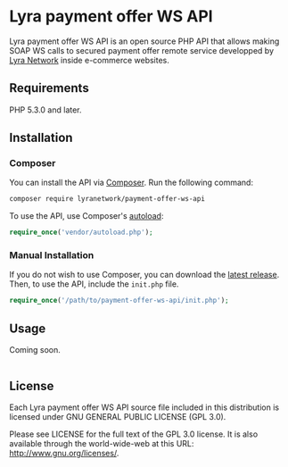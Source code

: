 # Lyra payment offer WS API

Lyra payment offer WS API is an open source PHP API that allows making SOAP WS calls to secured payment offer remote service developped by [Lyra Network](https://www.lyra-network.com/) inside e-commerce websites.

## Requirements

PHP 5.3.0 and later.

## Installation

### Composer 

You can install the API via [Composer](http://getcomposer.org/). Run the following command:

```bash
composer require lyranetwork/payment-offer-ws-api
```

To use the API, use Composer's [autoload](https://getcomposer.org/doc/00-intro.md#autoloading):

```php
require_once('vendor/autoload.php');
```

### Manual Installation

If you do not wish to use Composer, you can download the [latest release](https://github.com/payzen/payment-offer-ws-api/releases). Then, to use the API, include the `init.php` file.

```php
require_once('/path/to/payment-offer-ws-api/init.php');
```

## Usage

Coming soon.

```php

```

## License

Each Lyra payment offer WS API source file included in this distribution is licensed under GNU GENERAL PUBLIC LICENSE (GPL 3.0).

Please see LICENSE for the full text of the GPL 3.0 license. It is also available through the world-wide-web at this URL: http://www.gnu.org/licenses/.
